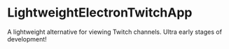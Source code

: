 # LightweightElectronTwitchApp
A lightweight alternative for viewing Twitch channels. Ultra early stages of development!
